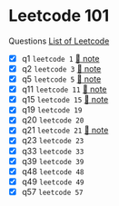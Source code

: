 # Leetcode 101

Questions [List of Leetcode](https://leetcode.com/list/9y108oov)

-   [x] q1 `leetcode 1` [📓 note](./src/q1/q1.md)
-   [x] q2 `leetcode 3` [📓 note](./src/q3/q3.md)
-   [x] q5 `leetcode 5` [📓 note](./src/q5/q5.md)
-   [x] q11 `leetcode 11` [📓 note](./src/q11/q11.md)
-   [x] q15 `leetcode 15` [📓 note](./src/q15/q15.md)
-   [x] q19 `leetcode 19`
-   [x] q20 `leetcode 20`
-   [x] q21 `leetcode 21` [📓 note](./src/q21/index.md)
-   [x] q23 `leetcode 23`
-   [x] q33 `leetcode 33`
-   [x] q39 `leetcode 39`
-   [x] q48 `leetcode 48`
-   [x] q49 `leetcode 49`
-   [x] q57 `leetcode 57`
